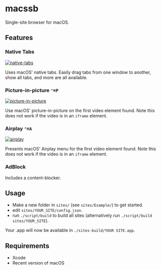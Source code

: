 # macssb

Single-site browser for macOS.

## Features

### Native Tabs

[![native-tabs][native-tabs-gif]][native-tabs]

Uses macOS' native tabs. Easily drag tabs from one window to another, show all tabs, and more are all available.

### Picture-in-picture `⌃⌘P`

[![picture-in-picture][picture-in-picture-gif]][picture-in-picture]

Use macOS' picture-in-picture on the first video element found. Note this
does not work if the video is in an `iframe` element.

### Airplay `⌃⌘A`

[![airplay][airplay-gif]][airplay]

Presents macOS' Airplay menu for the first video element found. Note this
does not work if the video is in an `iframe` element.

### AdBlock

Includes a content-blocker.

## Usage

- Make a new folder in  `sites/` (see `sites/Example/`) to get started.
- edit `sites/YOUR_SITE/config.json`.
- run `./script/build` to build all sites (alternatively run `./script/build sites/YOUR_SITE`).

Your .app will now be available in `./sites-build/YOUR SITE.app`.

## Requirements

- Xcode
- Recent version of macOS

[picture-in-picture]: https://gfycat.com/SilverBackBullfrog
[picture-in-picture-gif]: https://giant.gfycat.com/SilverBackBullfrog.gif
[airplay]: https://gfycat.com/DeliciousSophisticatedFoxterrier
[airplay-gif]: https://giant.gfycat.com/DeliciousSophisticatedFoxterrier.gif
[native-tabs]: https://gfycat.com/TatteredAromaticKakarikis
[native-tabs-gif]: https://giant.gfycat.com/TatteredAromaticKakarikis.gif
